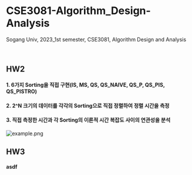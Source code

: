 # CSE3081-Algorithm_Design-Analysis
Sogang Univ, 2023_1st semester, CSE3081, Algorithm Design and Analysis

<br/>

## HW2 
#### 1. 6가지 Sorting을 직접 구현(IS, MS, QS, QS_NAIVE, QS_P, QS_PIS, QS_PISTRO)
#### 2. 2^N 크기의 데이터를 각각의 Sorting으로 직접 정렬하여 정렬 시간을 측정
#### 3. 직접 측정한 시간과 각 Sorting의 이론적 시간 복잡도 사이의 연관성을 분석
![example.png](https://github.com/namkidong98/CSE3081-Algorithm_Design-Analysis/tree/main/HW2)
<br/>

## HW3
#### asdf

